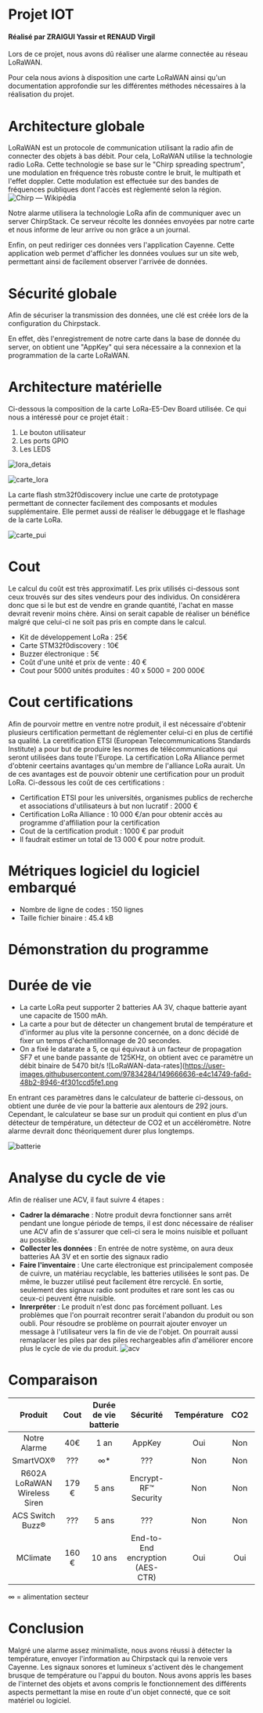 # Projet IOT
#### Réalisé par ZRAIGUI Yassir et RENAUD Virgil 
Lors de ce projet, nous avons dû réaliser une alarme connectée au réseau LoRaWAN.

Pour cela nous avions à disposition une carte LoRaWAN ainsi qu'un documentation approfondie sur les différentes méthodes nécessaires à la réalisation du projet.

# Architecture globale
LoRaWAN est un protocole de communication utilisant la radio afin de connecter des objets à bas débit.
Pour cela, LoRaWAN utilise la technologie radio LoRa. Cette technologie se base sur le "Chirp spreading spectrum", une modulation en fréquence très robuste contre le bruit, le multipath et l'effet doppler. Cette modulation est effectuée sur des bandes de fréquences publiques dont l'accès est règlementé selon la région. ![Chirp — Wikipédia](https://upload.wikimedia.org/wikipedia/commons/thumb/c/cf/Linear-chirp.svg/1200px-Linear-chirp.svg.png)

Notre alarme utilisera la technologie LoRa afin de communiquer avec un server ChirpStack. Ce serveur récolte les données envoyées par notre carte et nous informe de leur arrive ou non grâce a un journal.

Enfin, on peut rediriger ces données vers l'application Cayenne. Cette application web permet d'afficher les données voulues sur un site web, permettant ainsi de facilement observer l'arrivée de données.

# Sécurité globale
Afin de sécuriser la transmission des données, une clé est créée lors de la configuration du Chirpstack.

En effet, dès l'enregistrement de notre carte dans la base de donnée du server, on obtient une "AppKey" qui sera nécessaire a la connexion et la programmation de la carte LoRaWAN.

# Architecture matérielle

Ci-dessous la composition de la carte LoRa-E5-Dev Board utilisée. Ce qui nous a intéressé pour ce projet était : 
1. Le bouton utilisateur 
2. Les ports GPIO 
3. Les LEDS



![lora_detais](https://user-images.githubusercontent.com/97834284/149724657-2adb6d90-9792-4f28-83c7-193573ccd5b6.png)

![carte_lora](https://user-images.githubusercontent.com/97834284/149670722-30d899a7-5acf-4402-bc62-4a5ade11cbff.jpg)

La carte flash stm32f0discovery inclue une carte de prototypage permettant de connecter facilement des composants et modules supplémentaire. Elle permet aussi de réaliser le débuggage et le flashage de la carte LoRa.


![carte_pui](https://user-images.githubusercontent.com/97834284/149670727-b3e66869-0b5c-4c8f-a1a1-6e8804345985.jpg)



# Cout 
Le calcul du coût est très approximatif. Les prix utilisés ci-dessous sont ceux trouvés sur des sites vendeurs pour des individus. On considérera donc que si le but est de vendre en grande quantité, l'achat en masse devrait revenir moins chère. Ainsi on serait capable de réaliser un bénéfice malgré que celui-ci ne soit pas pris en compte dans le calcul.
* Kit de développement LoRa : 25€
* Carte STM32f0discovery : 10€
* Buzzer électronique : 5€
* Coût d'une unité et prix de vente : 40 €
* Cout pour 5000 unités produites : 40 x 5000 = 200 000€

# Cout certifications
Afin de pourvoir mettre en ventre notre produit, il est nécessaire d'obtenir plusieurs certification permettant de réglementer celui-ci en plus de certifié sa qualité. La ceretification ETSI (European Telecommunications Standards Institute) a pour but de produire les normes de télécommunications qui seront utilisées dans toute l'Europe. La certification LoRa Alliance permet d'obtenir ceertains avantages qu'un membre de l'alliance LoRa aurait. Un de ces avantages est de pouvoir obtenir une certification pour un produit LoRa. Ci-dessous les coût de ces certifications :

* Certification ETSI pour les universités, organismes publics de recherche et associations d'utilisateurs à but non lucratif : 2000 €
* Certification LoRa Alliance : 10 000 €/an pour obtenir accès au programme d'affiliation pour la certification
* Cout de la certification produit : 1000 € par produit
* Il faudrait estimer un total de 13 000 € pour notre produit.


# Métriques logiciel du logiciel embarqué

* Nombre de ligne de codes : 150 lignes
* Taille fichier binaire : 45.4 kB 
# Démonstration du programme


# Durée de vie 
* La carte LoRa peut supporter 2 batteries AA 3V, chaque batterie ayant une capacite de 1500 mAh.
* La carte a pour but de détecter un changement brutal de température et d'informer au plus vite la personne concernée, on a donc décidé de fixer un temps d'échantillonnage de 20 secondes.
* On a fixé le datarate a 5, ce qui équivaut à un facteur de propagation SF7 et une bande passante de 125KHz, on obtient avec ce paramètre un débit binaire de 5470 bit/s
![LoRaWAN-data-rates](https://user-images.githubusercontent.com/97834284/149666636-e4c14749-fa6d-48b2-8946-4f301ccd5fe1.png

En entrant ces paramètres dans le calculateur de batterie ci-dessous, on obtient une durée de vie pour la batterie aux alentours de 292 jours. Cependant, le calculateur se base sur un produit qui contient en plus d'un détecteur de température, un détecteur de CO2 et un accéléromètre. Notre alarme devrait donc théoriquement durer plus longtemps.

![batterie](https://user-images.githubusercontent.com/97834284/149666301-6448f49d-da12-49de-be1a-cd0e97465412.png)


# Analyse du cycle de vie

Afin de réaliser une ACV, il faut suivre 4 étapes :
* __Cadrer la démarache__ : Notre produit devra fonctionner sans arrêt pendant une longue période de temps,
il est donc nécessaire de réaliser une ACV afin de s'assurer que celi-ci sera le moins nuisible et polluant au possible.
* __Collecter les données__ : En entrée de notre système, on aura deux batteries AA 3V et en sortie des signaux radio
* __Faire l'inventaire__ : Une carte électronique est principalement composée de cuivre, un matériau recyclable, les batteries utilisées le sont pas. De même, le buzzer utilisé peut facilement être rercyclé. En sortie, seulement des signaux radio sont produites et rare sont les cas ou ceux-ci peuvent être nuisible.
* __Inrerpréter__ : Le produit n'est donc pas forcément polluant. Les problèmes que l'on pourrait recontrer serait l'abandon du produit ou son oubli. Pour résoudre se problème on pourrait ajouter envoyer un message à l'utilisateur vers la fin de vie de l'objet. On pourrait aussi remaplacer les piles par des piles rechargeables afin d'améliorer encore plus le cycle de vie du produit.
![acv](https://user-images.githubusercontent.com/97834284/149724973-f9c4cfd1-eda8-4c96-abd2-c27562b9817c.png)


# Comparaison

| Produit |Cout|Durée de vie batterie|Sécurité |Température|CO2|Humidité|Mouvement
|:---:|:---:|:---:|:---:|:---:|:---:|:---:|:---:|
|Notre Alarme|40€|1 an| AppKey |Oui|Non|Non|Non
|SmartVOX® | ??? |∞* | ???|Non|Non|Non|Non
|R602A LoRaWAN Wireless Siren|179 €|5 ans| Encrypt-RF™ Security|Non|Non|Non|Non
|ACS Switch Buzz®| ??? | 5 ans |???| Non|Non|Non|Oui
|MClimate|160 €| 10 ans | End-to-End encryption (AES-CTR)|Oui|Oui|Oui|Non


∞ = alimentation secteur

# Conclusion

Malgré une alarme assez minimaliste, nous avons réussi à détecter la température, envoyer l'information au Chirpstack qui la renvoie vers Cayenne. Les signaux sonores et lumineux s'activent dès le changement brusque de température ou l'appui du bouton. Nous avons appris les bases de l'internet des objets et avons compris le fonctionnement des différents aspects permettant la mise en route d'un objet connecté, que ce soit matériel ou logiciel.
